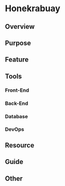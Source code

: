 # Honekrabuay 
## Overview 
## Purpose 
## Feature 
## Tools 
### Front-End 
### Back-End 
### Database 
### DevOps 
## Resource 
## Guide 
## Other 